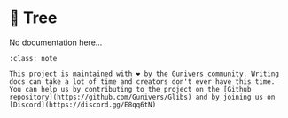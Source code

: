 # 🌳 Tree

No documentation here...

```{admonition} Help us to make this project better! 
:class: note

This project is maintained with ❤️ by the Gunivers community. Writing docs can take a lot of time and creators don't ever have this time. You can help us by contributing to the project on the [Github repository](https://github.com/Gunivers/Glibs) and by joining us on [Discord](https://discord.gg/E8qq6tN)